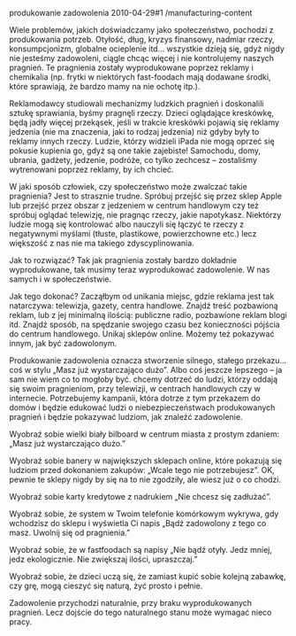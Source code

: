 produkowanie zadowolenia
2010-04-29#1
/manufacturing-content

Wiele problemów, jakich doświadczamy jako społeczeństwo, pochodzi z produkowania potrzeb. Otyłość, dług, kryzys finansowy, nadmiar rzeczy, konsumpcjonizm, globalne ocieplenie itd&#8230; wszystkie dzieją się, gdyż nigdy nie jesteśmy zadowoleni, ciągle chcąc więcej i nie kontrolujemy naszych pragnień. Te pragnienia zostały wyprodukowane poprzez reklamy i chemikalia (np. frytki w niektórych fast-foodach mają dodawane środki, które sprawiają, że bardzo mamy na nie ochotę itp.).

Reklamodawcy studiowali mechanizmy ludzkich pragnień i doskonalili sztukę sprawiania, byśmy pragnęli rzeczy. Dzieci oglądające kreskówkę, będą jadły więcej przekąsek, jeśli w trakcie kreskówki pojawią się reklamy jedzenia (nie ma znaczenia, jaki to rodzaj jedzenia) niż gdyby były to reklamy innych rzeczy. Ludzie, którzy widzieli iPada nie mogą oprzeć się pokusie kupienia go, gdyż są one takie zajebiste! Samochodu, domy, ubrania, gadżety, jedzenie, podróże, co tylko zechcesz &#8211; zostaliśmy wytrenowani poprzez reklamy, by ich chcieć.

W jaki sposób człowiek, czy społeczeństwo może zwalczać takie pragnienia? Jest to strasznie trudne. Spróbuj przejść się przez sklep Apple lub przejść przez obszar z jedzeniem w centrum handlowym czy też spróbuj oglądać telewizję, nie pragnąc rzeczy, jakie napotykasz. Niektórzy ludzie mogą się kontrolować albo nauczyli się łączyć te rzeczy z negatywnymi myślami (tłuste, plastikowe, powierzchowne etc.) lecz większość z nas nie ma takiego zdyscyplinowania.

Jak to rozwiązać? Tak jak pragnienia zostały bardzo dokładnie wyprodukowane, tak musimy teraz wyprodukować zadowolenie. W nas samych i w społeczeństwie.

Jak tego dokonać? Zacząłbym od unikania miejsc, gdzie reklama jest tak natarczywa: telewizja, gazety, centra handlowe. Znajdź treść pozbawioną reklam, lub z jej minimalną ilością: publiczne radio, pozbawione reklam blogi itd. Znajdź sposób, na spędzanie swojego czasu bez konieczności pójścia do centrum handlowego. Unikaj sklepów online. Możemy też pokazywać innym, jak być zadowolonym.

Produkowanie zadowolenia oznacza stworzenie silnego, stałego przekazu&#8230; coś w stylu &#8222;Masz już wystarczająco dużo&#8221;. Albo coś jeszcze lepszego &#8211; ja sam nie wiem co to mogłoby być. chcemy dotrzeć do ludzi, którzy oddają się swoim pragnieniom, przy telewizji, w centrach handlowych czy w internecie. Potrzebujemy kampanii, która dotrze z tym przekazem do domów i będzie edukować ludzi o niebezpieczeństwach produkowanych pragnień i będzie pokazywać ludziom, jak znaleźć zadowolenie.

Wyobraź sobie wielki biały bilboard w centrum miasta z prostym zdaniem: &#8222;Masz już wystarczająco dużo.&#8221;

Wyobraź sobie banery w największych sklepach online, które pokazują się ludziom przed dokonaniem zakupów: &#8222;Wcale tego nie potrzebujesz&#8221;. OK, pewnie te sklepy nigdy by się na to nie zgodziły, ale wiesz już o co chodzi.

Wyobraź sobie karty kredytowe z nadrukiem &#8222;Nie chcesz się zadłużać&#8221;.

Wyobraź sobie, że system w Twoim telefonie komórkowym wykrywa, gdy wchodzisz do sklepu i wyświetla Ci napis &#8222;Bądź zadowolony z tego co masz. Uwolnij się od pragnienia.&#8221;

Wyobraź sobie, że w fastfoodach są napisy &#8222;Nie bądź otyły. Jedz mniej, jedz ekologicznie. Nie zwiększaj ilości, upraszczaj.&#8221;

Wyobraź sobie, że dzieci uczą się, że zamiast kupić sobie kolejną zabawkę, czy grę, mogą cieszyć się naturą, żyć prosto i pełnie.

Zadowolenie przychodzi naturalnie, przy braku wyprodukowanych pragnień. Lecz dojście do tego naturalnego stanu może wymagać nieco pracy.
